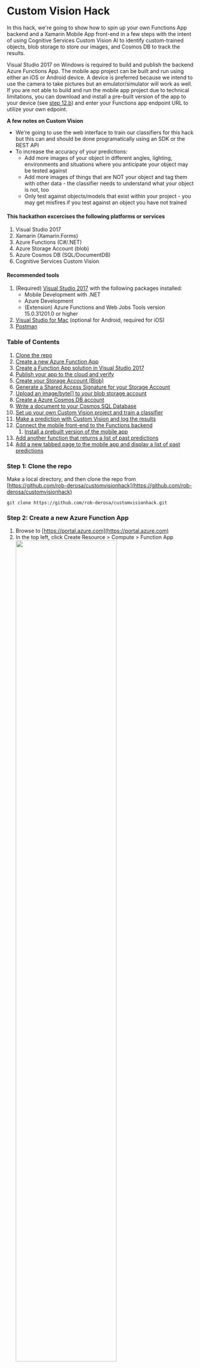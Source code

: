 # Custom Vision Hack

In this hack, we're going to show how to spin up your own Functions App backend and a Xamarin Mobile App front-end in a few steps with the intent of using Cognitive Services Custom Vision AI to identify custom-trained objects, blob storage to store our images, and Cosmos DB to track the results.

Visual Studio 2017 on Windows is required to build and publish the backend Azure Functions App. The mobile app project can be built and run using either an iOS or Android device. A device is preferred because we intend to use the camera to take pictures but an emulator/simulator will work as well. If you are not able to build and run the mobile app project due to technical limitations, you can download and install a pre-built version of the app to your device (see [step 12.b](#step-12b-install-a-prebuilt-version-of-the-mobile-app)) and enter your Functions app endpoint URL to utilize your own edpoint.

__A few notes on Custom Vision__
- We're going to use the web interface to train our classifiers for this hack but this can and should be done programatically using an SDK or the REST API
- To increase the accuracy of your predictions:
   - Add more images of your object in different angles, lighting, environments and situations where you anticipate your object may be tested against
   - Add more images of things that are NOT your object and tag them with other data - the classifier needs to understand what your object is not, too
   - Only test against objects/models that exist within your project - you may get misfires if you test against an object you have not trained


#### This hackathon excercises the following platforms or services

1. Visual Studio 2017
1. Xamarin (Xamarin.Forms)
1. Azure Functions (C#/.NET)
1. Azure Storage Account (blob)
1. Azure Cosmos DB (SQL/DocumentDB)
1. Cognitive Services Custom Vision

#### Recommended tools

1. (Required) [Visual Studio 2017](https://www.visualstudio.com/downloads/) with the following packages installed:
   - Mobile Development with .NET
   - Azure Development
   - (Extension) Azure Functions and Web Jobs Tools version 15.0.31201.0 or higher
1. [Visual Studio for Mac](https://www.visualstudio.com/downloads/) (optional for Android, required for iOS)
1. [Postman](https://www.getpostman.com/)

### Table of Contents

1. [Clone the repo](#step-1-clone-the-repo)
1. [Create a new Azure Function App](#step-2-create-a-new-azure-function-app)
1. [Create a Function App solution in Visual Studio 2017](#step-3-create-a-function-app-solution-in-visual-studio-2017)
1. [Publish your app to the cloud and verify](#step-4-publish-your-app-to-the-cloud-and-verify)
1. [Create your Storage Account (Blob)](#step-5-create-your-storage-account-blob)
1. [Generate a Shared Access Signature for your Storage Account](#step-6-generate-a-shared-access-signature-for-your-storage-account)
1. [Upload an image/byte[] to your blob storage account](#step-7-upload-an-imagebyte-to-your-blob-storage-account)
1. [Create a Azure Cosmos DB account](#step-8-create-a-azure-cosmos-db)
1. [Write a document to your Cosmos SQL Database](#step-9-write-a-document-to-your-cosmos-sql-database)
1. [Set up your own Custom Vision project and train a classifier](#step-10-set-up-your-own-custom-vision-project-and-train-a-classifier)
1. [Make a prediction with Custom Vision and log the results](#step-11-make-a-prediction-with-custom-vision-and-log-the-results)
1. [Connect the mobile front-end to the Functions backend](#step-12-connect-the-mobile-front-end-to-the-functions-backend)
   1. [Install a prebuilt version of the mobile app](#step-12b-install-a-prebuilt-version-of-the-mobile-app)
1. [Add another function that returns a list of past predictions](#step-13-add-another-function-that-returns-a-list-of-past-predictions)
1. [Add a new tabbed page to the mobile app and display a list of past predictions](#step-14-add-a-new-tabbed-page-to-the-mobile-app-and-display-a-list-of-past-predictions)



### Step 1: Clone the repo

Make a local directory, and then clone the repo from [https://github.com/rob-derosa/customvisionhack](https://github.com/rob-derosa/customvisionhack)

```git clone https://github.com/rob-derosa/customvisionhack.git```


### Step 2: Create a new Azure Function App

1. Browse to [https://portal.azure.com](https://portal.azure.com)
1. In the top left, click Create Resource > Compute > Function App
<br/><img src="resources/portal_create_new_functions_app.png" width="75%" />
1. Enter in a name for the app (e.g. `myfunctionsapp` - this must be unique but don't worry, the portal will tell you if it's not)
1. Choose your Azure Subscription
1. Choose "Create new" for the resource group and give it a unique name (we'll create all of our resources under this same Resource Group)
1. Choose a region (any region is fine)
1. Leave the rest of the settings as default
1. Optionally, for easy access, click the "Pin to dashboard" checkbox
1. Click "Create" to create your Function App
<br/><img src="resources/portal_create_new_functions_app_settings.png" width="75%" />
1. It can take a few minutes before this process completes but you should see some notifications updating you on status 
<br/><img src="resources/portal_notifications_in_progress.png" width="40%" />
1. You can always check out all incoming notifications by clicking on the Alert icon in the top toolbar 
<br/><img src="resources/portal_notifications.png" width="40%" />


### Step 3: Create a Function App solution in Visual Studio 2017

1. Launch Visual Studio and ensure your Azure Functions and Web Jobs Tools are updated to at version 15.0.31201.0
  1. Tools > Extensions and Updates > Expand the Updates node and select Visual Studio Marketplace
  1. Select Azure Functions and Web Jobs Tools and click the "Update" button
  <br/><img src="resources/vs_update_azure_tools.jpg" width="75%" />
  1. Close out and exit Visual Studio so the update can install
     1. Click the "Modify" button when the prompt shows
  1. Once the update completes, restart Visual Studio
1. In Visual Studio, click File > Open > Project/Solution... and select the empty solution located in the cloned repo `/src/start_here/MyBackendApp.sln`
1. Right-click on the Solution node in Solution Explorer and select Add > New Project...
<br/><img src="resources/vs_add_new_project_menu.png" width="75%" />
1. Under Visual C#, choose Cloud > Azure Functions
<br/><img src="resources/vs_new_functions_app_project.png" width="75%" />
1. Select Azure Functions v1 (.NET Framework) from the dropdown and Http Trigger as the trigger type
1. Select "Anonymous" from Access rights dropdown and click OK
<br/><img src="resources/vs_new_functions_app_project_settings.png" width="75%" />
   1. this will create a boilerplate function called `Function1` 1. we will replace this function with a real one shortly
1. Test out the function by clicking the Run/Debug button in Visual Studio
   1. You may be prompted to download and install the Azure Functions CLI tools 1. click the "Yes" button to accept
1. Use Postman or a browser to make a GET request to the function (e.g. `http://localhost:7071/api/Function1?name=Rob`) and verify the ouput (e.g. `Hello, Rob`)
<br/><img src="resources/postman_verify_function1.png" width="75%" />


### Step 4: Publish your app to the cloud and verify

1. Right-click on your Functions project and select "Publish..."
1. Select "Azure Function App" and "Select Existing"
1. Click the Settings icon and select "Create Profile"
1. Click the "Create Profile" button
<br/><img src="resources/vs_new_publish_profile.png" width="75%"/>
1. Select your Azure Subscription from the dropdown
1. Expand your the Resource Group and select the Function App you created in step 2
1. Click "OK"
<br/><img src="resources/vs_create_publish_profile_select_appservice.png" width="75%" />
1. (If you plan to attach a remote debugger)
   1. Click "Manage Profile Settings"
   <br/><img src="resources/vs_publish_profile_settings_link.png" width="65%" />
   1. Change the Configuration to "Debug" and click "Save"
   <br/><img src="resources/vs_publish_profile_settings.png" width="50%" />
1. Click the "Publish" button
   1. If you get a warning indicating the version remotely doesn't match the local version, accept by clicking "Yes"
1. Copy the site URL and verify the function is running by using Postman to send that same GET request against the remote instance (e.g. `http://myfunctionsapp.azurewebsites.net/api/Function1?name=Rob`) and verify the ouput (e.g. `Hello, Rob`)
<br/><img src="resources/vs_publish_profile_site_link.png" width="65%" />


### Step 5: Create your Storage Account (Blob)

1. Once again, browse to [https://portal.azure.com](https://portal.azure.com)
1. Click "Create Resource" from the menu on the left of the page, then search for "Storage Account" and click "Create"
<br/><img src="resources/portal_create_new_storage_account.png" width="75%" />
1. Enter in a name for the storage account (e.g. `mystorageaccount`)
1. From th "Account Kind" dropdown, select "Blob"
1. Choose your Azure Subscription
1. Choose "Use existing", and select the resource group you created in the previous section
1. Choose a region (any region is fine)
1. Click "Create" to create the Storage Account
<br/><img src="resources/portal_create_new_storage_account_settings.png" width="75%" />
1. Once your storage account has been created, we need to create a new container to house our images
   1. Jump back into it and select "Browse blobs"
   1. Click the "+ Container" button to create a new container to house the image blobs we'll upload
   1. Name the container `images` and set the Public access level to __Blob (anonymous read access for blobs only)__
   <br/><img src="resources/portal_storage_account_create_container.png" width="75%" />


### Step 6: Generate a Shared Access Signature for your Storage Account

> __Note:__ We use a SAS URL to grant read/write access for a specified amount of time. We'll be using this from within a function.

1. Go to your storage account 1. you can search for this or go to Resource Groups > select yours > click on your storage account in the list
1. Click on Shared Access Signature
1. Leave the default settings as is but ensure the "End Date" is set to 24hrs from now or however long you want the Functions App to have access
1. Click the "Generate SAS" button
<br/><img src="resources/portal_storage_account_generate_sas_url.png" width="75%" />
1. Copy the "Blob service SAS URL" to somewhere safe - we'll be using this to allow our function limited access to read and write to our storage account (e.g. `https://mynewstorageaccountblob.blob.core.windows.net/?sv=2017-04-17&ss=b&srt=sco&sp=rwdlac&se=2018-01-05T23:03:17Z&st=2018-01-04T23:03:17Z&spr=https&sig=HIE2i2WSliZkiQ8lAw0qjykZm1VbywZdAGbUhrWfl%2BI%3D`)

> __Note:__ This can also be done programatically to generate the URLs on demand. Check out [this code](https://github.com/rob-derosa/Hunt/blob/master/Hunt.Backend.Functions/Functions/GetStorageToken.cs#L81) as a reference.


### Step 7: Upload an image/byte[] to your blob storage account

1. Back in Visual Studio, change the method name and file name of `Function1` to `MakePrediction`
1. Also change the value of the `FunctionName` attribute to `nameof(MakePrediction)`
1. In the method signature, change the HttpTrigger methods params from `"post", "get"` to just `"post"`
1. Right-click on the project's "Dependencies" node and choose "Manage Nuget Packages..."
1. Click on the "Browse" tab and search for "Azure Storage"
1. Select the "WindowsAzure.Storage" and change the version dropdown to v8.3.0 and click "Install"
1. Follow the instructions in [this gist](https://gist.github.com/rob-derosa/87e59e3dac93882f29f8fd4fa246ff3d)
1. Add the missing using statements
1. Back in Visual Studio, update line 43 to incorporate both your storage SAS URL and the container name
1. Build and run the project locally
1. Verify this by using Postman to send a POST request to your local endpoint
    1. Set the method dropdown to `POST`
    1. Set your endpoint in the address bar
    1. Set the body content by selecting the "Body" tab and choose the "binary" option
    1. Choose a local image file to send
    1. Send the request and verify a URL comes back
    1. Copy and past this URL into a browser and validate the image is the one you posted
      1. Note: you can also verify in the Azure portal by clicking "Browse blobs" and selecting the "images" container
1. Publish to the cloud and verify this remotely following the steps outlined above


### Step 8: Create a Azure Cosmos DB account

1. Once again, browse to [https://portal.azure.com](https://portal.azure.com)
1. In the top left, click Create Resource > Databases > Azure Cosmos DB
<br/><img src="resources/portal_create_new_cosmos_database.png" />
1. Enter in a name for the database (e.g. `mycosmosdatabase`)
1. Choose the `SQL` from the API dropdown 1. this will use DocumentDB under the hood
1. Choose your Azure Subscription
1. Choose "Use existing", and select the resource group you created in the previous section
1. Choose a region (any region is fine)
1. Click "Create" to create the Cosmos DB
<br/><img src="resources/portal_create_new_cosmos_database_settings.png" />
1. It can take a few minutes before this process completes


### Step 9: Write a document to your Cosmos SQL Database

1. Back in Visual Studio, right-click on the project's "Dependencies" node and choose "Manage Nuget Packages..."
1. Click on the "Browse" tab and search for "DocumentDB"
1. Select the "Microsoft.Azure.DocumentDB.Core" and ensure version 1.7.1 is selected and click "Install"
1. Add the MyCommonLibrary project to your solution
   1. Right-click on the solution and select Add > Existing Project... and navigate to the parent folder and select MyCommonLibrary.csproj
1. Add a reference to the MyCommonLibrary project to your Function App project
   - __Note:__ This is a .NET Standard library that contains classes/models shared between the front and back ends
   1. Right click on the Dependencies node of the Functions app and select Add Reference...
   1. On the left side, choose Projects and check the box next to MyCommonLibrary
   1. Click the "OK" button
   <br/><img src="resources/vs_add_reference_common.png" width="75%" />
1. Right-click on your Functions app project and select Add > New Class... and name it "CosmosDataService.cs"
1. Replace the empty class with the code from [this gist](https://gist.github.com/rob-derosa/d38e6a7c1bdba90b101a3e9ad7b6dfb6)
1. Add the missing using statements
1. The `_databaseId` is the name of your database and the `_collectionId` is then name of the table/collection - feel free to change these
1. Check out the method `EnsureDatabaseConfigured` - it's responsible for creating your database and collection if either do not exist
1. Now we need to get some values from the Azure Portal, such as our database URL and SAS key
   1. In the Azure portal, navigate to your Cosmos DB
   1. Click on Keys
   1. In the Read-write Keys tab, copy the URI and paste it as the value of `_databaseUrl` in CosmosDataService.cs
   1. In the Read-write Keys tab, copy the Primary Key and paste it as the value of `_databaseKey` in CosmosDataService.cs
<br/><img src="resources/portal_cosmos_keys.png" />
1. In MakePrediction.cs, replace the code in the `try` clause with the code in [this gist](https://gist.github.com/rob-derosa/240dd977d41ebc58f633dbdf009d5e63)
1. Build and run your project locally
1. Use Postman to make the same local POST request as in the previous step
1. Verify the data was inserted by inspecting the Prediction JSON object that is returned.
   - You can also see the documents in your database by navigating to the Data Explorer from your Cosmos DB account and expanding down to your collection documents
1. Publish to the cloud and re-verify


### Step 10: Set up your own Custom Vision project and train a classifier

In this step, we will create a new Custom Vision project and classify a few different models (objects) by uploading various photos of the models with associated tags. Then we will train the classifier to identify/predict those objects with a probability against each tag.

1. Browse to http://customvision.ai and sign-in to create a new project
1. Click the "New Project" button
1. Complete the form by choosing a name for your project, such as "ShoesProject"
1. You can leave the Domain as General and click the "Create project" button
<br/><img src="resources/portal_cv_new_project.png" width="75%" />
1. Once your project has been created, it's time to upload some images of a model/shoe you intend to train.
    - __Tip:__ While the minimum photos-per-model count is 5, the classifier becomes more accurate as you add more photos - it is recommended to add at least 10 photos or more if you have the time
    - __Tip:__ Add varying photos of the object in different angles, perspective, lighting and environments
   1. Using your phone's camera, take at least 10 images of the object you wish to train and transfer them to your computer for upload
   1. Click the "Add images" button
   <br/><img src="resources/portal_cv_add_images.png" width="75%" />
   1. Click the "Browse local files" button and select the images you snapped in the previous step
   1. You will be asked to add some tags to the images you are uploading - enter at least 2 tags
   1. Click the "Upload files" button and verify your model was tagged properly by checking the boxes of those specific tags and validating the image count
   <br/><img src="resources/portal_cv_add_tags.png" width="75%" />
   1. Repeat this process to until you have at least 4 total models with at least 2 tag each
1. Once you have at least 4 models, click the Train Iteration button at the top
1. This will train your first iteration of the classifier (iterations are versioned and each project can have a default iteration)
<br/><img src="resources/portal_cv_train_iteration.png" width="75%" />
1. Let's test out this iteration running a quick test - start by clicking the "Quick Test" button at the top
<br/><img src="resources/portal_cv_train_iteration_results.png" width="75%" />
1. Take another photo of one of the objects and transfer it to your computer
1. Select the photo your just snapped and choose it for upload
1. Once the photo has been uploaded, you will see the results of the test below - ideally, you'll have the correct set of tags with a high probability
<br/><img src="resources/portal_cv_quick_test_results.png" width="75%" />
1. As you add additional images with tags, you'll need to re-train your classifier by repeating the steps above. It is also recommended to set the latest iteration of your trained classifier to be the default iteration for the project. You can do this by:
   1. Click on the "Performance" tab at the top
   1. Select the iteration on the left you want to make the default
   1. Click on the "Make default" button towards the top to set it as default
   <br/><img src="resources/portal_cv_default_iteration.png" width="75%" />


### Step 11: Make a prediction with Custom Vision and log the results

Now that we have a custom vision project with at least 4 trained models, we can begin to make predictions against the classifier. For this, we will need the custom vision project ID as well as the training key.

1. In Visual Studio, right-click on the project's "Dependencies" node and choose "Manage Nuget Packages..."
1. Click on the "Browse" tab and search for "CustomVision"
1. Select the "Microsoft.Cognitive.CustomVision.Prediction" and change the version dropdown to v1.0.0 and click "Install"
1. Select the "Microsoft.Cognitive.CustomVision.Training" and change the version dropdown to v1.0.0 and click "Install"
1. In MakePrediction.cs, replace the code within the `try` clause with the code in [this gist](https://gist.github.com/rob-derosa/07952c26d0bc7e78b974cae5ddec1485)
1. Add the missing using statements
1. Add your project ID and training key to lines 30 and 31
   1. To get your custom vision project ID and training key, go to your project at http://customvision.ai
   1. Navigate to the project settings and you'll find your project ID and training key
   <br/><img src="resources/portal_cv_settings.png" width="75%" />
1. You've just added a chunk of code that will now run a prediction against the image you upload and return a list of resulting tags and their probability
1. Build and run locally
1. Use Postman to make the same local POST request as in the previous step
1. Verify the data was inserted by inspecting the Prediction JSON object that is returned which should include some matching tags
1. Publish to the cloud and re-verify
<br/><img src="resources/postman_get_predictions_result.png" width="75%" />


### Step 12: Connect the mobile front-end to the Functions backend

__Note:__ If you are unable to build and deploy the mobile app, skip to Step 12.b to install the app directly on your iOS or Android device.

__Note:__ You can build the mobile front end using either Visual Studio for Windows or Visual Studio for Mac. If you are targeting iOS, you must have a Mac - either as the main IDE or bridged to your PC running Visual Studio for Windows.

1. In another instance of Visual Studio, open the MyMobileApp.sln file sitting in the root folder - this will open a Xamarin Forms project targeting iOS and Android
1. Open the App.xaml.cs file and set your Azure Function endpoint on line 17.
1. Right-click on either the iOS or Android project and select "Set as Startup Project", then click "Rebuild"
1. Select a device or emulator from the drop-down list in the top toolbar and click the Start Debug button
   - It can take several minutes to compile and begin the debugging session
1. Once your debugging session begins, if using an actual device:
   1. Tap the "Take Photo" button to take a photo and snap a pic of one of the 4 models you have trainied your classifier on
   1. Tap the "Make Prediction" button
1. If you are using an emulator and cannot use a camera:
      1. Using the browser in the emulator, search for one of the 4 models you have trainied your classifier on
      1. Save the image to your local photo library
      1. Launch the mobile app and tap on the "Take Picture" button
      1. Select the image you downloaded in the previous step
1. Ideally, a match will be found and the matching tags will be displayed
1. Click the Reset button in the top right to reset the data and make another prediction


#### Step 12.b: Install a prebuilt version of the mobile app

__Note:__ This step is for those that cannot build the mobile app - it is configurable to point to any Azure endpoint

1. On the device you want to install the app on, navigate to http://install.appcenter.ms/customvision
1. Click on the "Install" button
1. If the device is iOS:
   1. You will need to trust the enterprise signing certificate by by opening the Settings App
   1. Tap on General and scroll down to tap on Profiles & Device Management
   1. Locate the "Xamarin Inc." profile under the Enterprise Apps section and tap on it
   1. Tap the "Trust Xamarin Inc" button and confirm by tapping "Trust" again
   1. Go to the home screen and you should see the app installing/installed
1. Launch the app and click on the Settings tab
1. Enter your Functions App endpoint url in the textbox and tap Save (e.g. `http://myfunctionsapp.azurewebsites.net`)


### Step 13: Add another function that returns a list of past predictions

1. In Visual Studio in the MyFunctionsApp solution, add a new function to your functions project
   1. Right-click on your functions project and selct Add > Class... > Azure Function
   1. Name the function "GetPredictions" and click the "Add" button
   1. Leave the trigger type as Http trigger but change the Access rights to "Anonymous"
   1. Click the "OK" button
1. Replace the class code with the contents in [this gist](https://gist.github.com/rob-derosa/6c0857be11ac0c66cf62386fa33c5de8)
1. Add the missing `using` statements and note the use of a `Route` to automatically pull data in from the URL, in this case the `databaseId` and `collectionId`
1. Because we are using a RESTful approach to the URLs, we need to modify the host.json file to remove the default route prefix of `api/`
   1. Open the "host.json" file and add the following code from [this gist](https://gist.github.com/rob-derosa/3505273e2948429397d23c87b2ea34c8)
   1. This will make it so our `GetPredictions` function does not have to have the api prefix (eg `api/123456-7890-...`)
   1. But now that our route prefix no longer has the default `api/`, we need to update our MakePrediction.cs function route to make up for that.
      1. Open the MakePrediction.cs file and change the `Route` property in the `HttpTrigger` attribute from `null` to `"api/MakePrediction"`
1. Build and run your project locally
1. Verify the `GetPredictions` function using Postman by making a `GET` request to your function
1. Set your endpoint in the address bar (e.g. `http://localhost:7071/myDatabaseId/myCollectionId`)
1. Verify an array of `Prediction` JSON data is returned
1. Publish to the cloud and re-verify


### Step 14: Add a new tabbed page to the mobile app and display a list of past predictions

1. Steps to come...


#### Attaching a remote debugger to your Azure Functions App

1. Before we can attach a remote debugger, we need to ensure the "Enable Just My Code" option in the Debugging section is disabled
   1. In Visual Studio 2017, click on Tools > Options... > Click on the Debugging node
   1. Look for the checkbox labeled "Enable Just My Code" and ensure it is UNCHECKED
   <br/><img src="resources/vs_disable_justmycode.png" width="75%" />
1. In Visual Studio 2017, open the Server Explorer window: View > Server Explorer
1. Expand your Azure subscription node > App Service > YourResourceGroup > YourFunctionsApp
1. Right Click on YourFunctionsApp node and select Attach Debugger
<br/><img src="resources/vs_attach_debugger.png" width="50%" />
1. Set a breakpoint in code where you want the debugger to pause


#### References

- Azure Functions
- Cosmos DB
- Custom Vision
   - [Web Portal](http://customvision.ai)
   - [C# API](https://docs.microsoft.com/en-us/azure/cognitive-services/custom-vision-service/csharp-tutorial)
   - [REST API - Prediction](https://go.microsoft.com/fwlink/?linkid=865445)
   - [REST API - Training](https://go.microsoft.com/fwlink/?linkid=865446)
   - [Tips on improving classifiers](https://docs.microsoft.com/en-us/azure/cognitive-services/custom-vision-service/getting-started-improving-your-classifier)